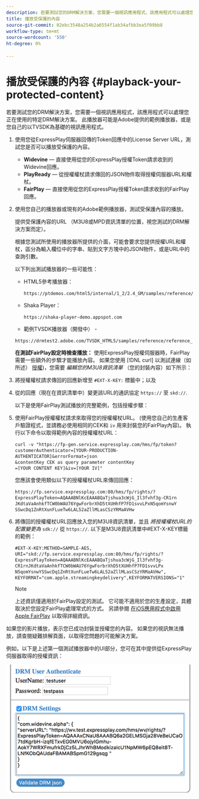 ```yaml
---
description: 若要測試您的DRM解決方案，您需要一個視訊應用程式，該應用程式可以處理您正在使用的特定DRM解決方案。 此播放器可能是Adobe提供的範例播放器，或是您自己的以TVSDK為基礎的視訊應用程式。
title: 播放受保護的內容
source-git-commit: 02ebc3548a254b2a6554f1ab34afbb3ea5f09bb8
workflow-type: tm+mt
source-wordcount: '550'
ht-degree: 0%

---
```


# 播放受保護的內容 {#playback-your-protected-content}

若要測試您的DRM解決方案，您需要一個視訊應用程式，該應用程式可以處理您正在使用的特定DRM解決方案。 此播放器可能是Adobe提供的範例播放器，或是您自己的以TVSDK為基礎的視訊應用程式。

1. 使用您從ExpressPlay伺服器回傳的Token回應中的License Server URL，測試您是否可以播放受保護的內容。

   * **Widevine**  — 直接使用從您的ExpressPlay授權Token請求收到的Widevine回應。
   * **PlayReady**  — 從授權權杖請求傳回的JSON物件取得授權伺服器URL和權杖。
   * **FairPlay**  — 直接使用從您的ExpressPlay授權Token請求收到的FairPlay回應。

1. 使用您自己的播放器或現有的Adobe範例播放器，測試受保護內容的播放。

   提供受保護內容的URL （M3U8或MPD資訊清單的位置，視您測試的DRM解決方案而定）。

   根據您測試所使用的播放器所提供的介面，可能會要求您提供授權URL和權杖，區分為輸入欄位中的字串、貼到文字方塊中的JSON物件，或是URL中的查詢引數。

   以下列出測試播放器的一些可能性：

   * HTML5參考播放器：

     ```
     https://ptdemos.com/html5/internal/1_2/2.4_GM/samples/reference/reference_player.html
     ```

   * Shaka Player：

     ```
     https://shaka-player-demo.appspot.com
     ```

   * 範例TVSDK播放器（開發中） -

   ```
   https://drmtest2.adobe.com/TVSDK_HTML5/samples/reference/reference_player.html
   ```

   **在測試FairPlay設定時檢查播放：** 使用ExpressPlay授權伺服器時，FairPlay需要一些額外的步驟才能播放內容。 如果您使用 [!DNL curl] 以測試連線（如所述） [授權](../../multi-drm-workflows/quick-start/handle-the-licensing.md))，您需要 *編輯您的M3U8資訊清單* （您的封裝內容）如下所示：

1. 將授權權杖請求傳回的回應新增至 `#EXT-X-KEY:` 標籤中；以及
1. 從的回應（現在在資訊清單中）變更該URL的通訊協定 `https://` 至 `skd://`.

   以下是使用FairPlay測試播放的完整範例，包括授權步驟：

1. 使用FairPlay授權權杖請求來取得您的授權權杖URL。 (使用您自己的生產客戶驗證程式，並請務必使用相同的CEK和 `iv` 用來封裝您的FairPlay內容)。 執行以下命令以取得範例內容的授權權杖URL：

   ```
   curl -v "https://fp-gen.service.expressplay.com/hms/fp/token? 
   customerAuthenticator=[YOUR-PRODUCTION-AUTHENTICATOR]&errorFormat=json 
   &contentKey CEK as query parameter contentKey 
   =[YOUR CONTENT KEY]&iv=[YOUR IV]"
   ```

   您應該會使用類似以下的授權權杖URL來傳回回應：

   ```
   https://fp.service.expressplay.com:80/hms/fp/rights/? 
   ExpressPlayToken=AQAAABNlKcEAAABQaTjshua3cWjG_Il3fvhf3g-CR1rn 
   JKdtaVaAnhkfTCW0bWAU76YgwForbrXhD5tXUHhfP7FD1svvLPxN5qomYsnwY 
   SSwcDq1ZnRtXunFLueTw6LAL52aZllMLasCSzYRMaAVHw 
   ```

1. 將傳回的授權權杖URL回應放入您的M3U8資訊清單，並且 *將授權權杖URL的配置變更為* `sdk://` 從 `https://`. 以下是M3U8資訊清單中#EXT-X-KEY標籤的範例：

   ```
   #EXT-X-KEY:METHOD=SAMPLE-AES, 
   URI="skd://fp.service.expressplay.com:80/hms/fp/rights/? 
   ExpressPlayToken=AQAAABNlKcEAAABQaTjshua3cWjG_Il3fvhf3g- 
   CR1rnJKdtaVaAnhkfTCW0bWAU76YgwForbrXhD5tXUHhfP7FD1svvLPx 
   N5qomYsnwYSSwcDq1ZnRtXunFLueTw6LAL52aZllMLasCSzYRMaAVHw", 
   KEYFORMAT="com.apple.streamingkeydelivery",KEYFORMATVERSIONS="1"
   ```

   >[!NOTE]
   >
   >上述資訊僅適用於FairPlay設定的測試。 它可能不適用於您的生產設定，具體取決於您設定FairPlay處理常式的方式。 另請參閱 [在iOS應用程式中啟用Apple FairPlay](../../../programming/tvsdk-3x-ios-prog/ios-3x-drm-content-security/ios-3x-apple-fairplay-tvsdk.md) 以取得詳細資訊。

如果您的影片播放，表示您已成功封裝並授權您的內容。 如果您的視訊無法播放，請查閱疑難排解頁面，以取得您問題的可能解決方案。

<!--<a id="example_603D92A1F3924467B5D66EC862B8F59C"></a>-->

例如，以下是上述第一個測試播放器中的UI部分，您可在其中提供從ExpressPlay伺服器取得的授權資訊：

<!--<a id="fig_zjy_q2c_rw"></a>-->

![](assets/sample-player-drm-settings-web.png)
